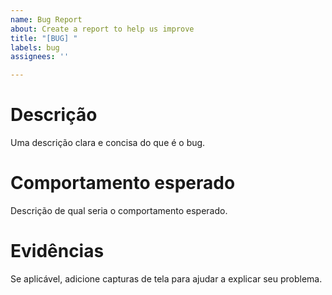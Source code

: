 ```yaml
---
name: Bug Report
about: Create a report to help us improve
title: "[BUG] "
labels: bug
assignees: ''

---
```


# Descrição
Uma descrição clara e concisa do que é o bug.

# Comportamento esperado
Descrição de qual seria o comportamento esperado.

# Evidências
Se aplicável, adicione capturas de tela para ajudar a explicar seu problema.